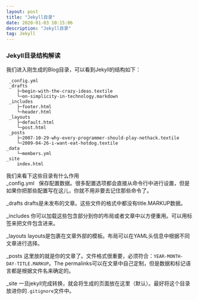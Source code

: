 ```yaml
---
layout: post
title: "Jekyll目录"
date: 2020-01-03 10:15:06
description: "Jekyll目录"
tag: Jekyll
---
```



### Jekyll目录结构解读
我们进入刚生成的Blog目录，可以看到Jekyll的结构如下：
```
 _config.yml
 _drafts
    ├─begin-with-the-crazy-ideas.textile
    └─on-simplicity-in-technology.markdown
 _includes
    ├─footer.html
    └─header.html
 _layouts
    ├─default.html
    └─post.html
 _posts
    ├─2007-10-29-why-every-programmer-should-play-nethack.textile
    └─2009-04-26-i-want-eat-hotdog.textile
_data
    └─members.yml
_site
	index.html
```
我们来看下这些目录有什么作用  
_config.yml &#160; 保存配置数据。很多配置选项都会直接从命令行中进行设置，但是如果你把那些配置写在这儿，你就不用非要去记住那些命令了。

_drafts drafts是未发布的文章。这些文件的格式中都没有title.MARKUP数据。

_includes    你可以加载这些包含部分到你的布局或者文章中以方便重用。可以用标签来把文件包含进来。

_layouts layouts是包裹在文章外部的模板。布局可以在YAML头信息中根据不同文章进行选择。

_posts 这里放的就是你的文章了。文件格式很重要，必须符合：`YEAR-MONTH-DAY-TITLE.MARKUP`。The permalinks可以在文章中自己定制，但是数据和标记语言都是根据文件名来确定的。

_site 一旦jekyll完成转换，就会将生成的页面放在这里（默认）。最好将这个目录放进你的`.gitignore`文件中。
